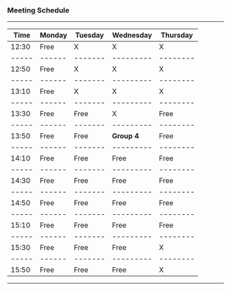 ### Meeting Schedule

---------------------------------------------------
| Time  | Monday | Tuesday | Wednesday | Thursday |
|-------|--------|---------|-----------|----------|
| 12:30 | Free   |    X    |     X     |    X     |
| ----- | ------ | ------- | --------- | -------- |
| 12:50 | Free   |    X    |     X     |    X     |
| ----- | ------ | ------- | --------- | -------- |
| 13:10 | Free   |    X    |     X     |    X     |
| ----- | ------ | ------- | --------- | -------- |
| 13:30 | Free   | Free    |     X     | Free     |
| ----- | ------ | ------- | --------- | -------- |
| 13:50 | Free   | Free    |**Group 4**| Free     |
| ----- | ------ | ------- | --------- | -------- |
| 14:10 | Free   | Free    | Free      | Free     |
| ----- | ------ | ------- | --------- | -------- |
| 14:30 | Free   | Free    | Free      | Free     |
| ----- | ------ | ------- | --------- | -------- |
| 14:50 | Free   | Free    | Free      | Free     |
| ----- | ------ | ------- | --------- | -------- |
| 15:10 | Free   | Free    | Free      | Free     |
| ----- | ------ | ------- | --------- | -------- |
| 15:30 | Free   | Free    | Free      |    X     |
| ----- | ------ | ------- | --------- | -------- |
| 15:50 | Free   | Free    | Free      |    X     |
---------------------------------------------------
